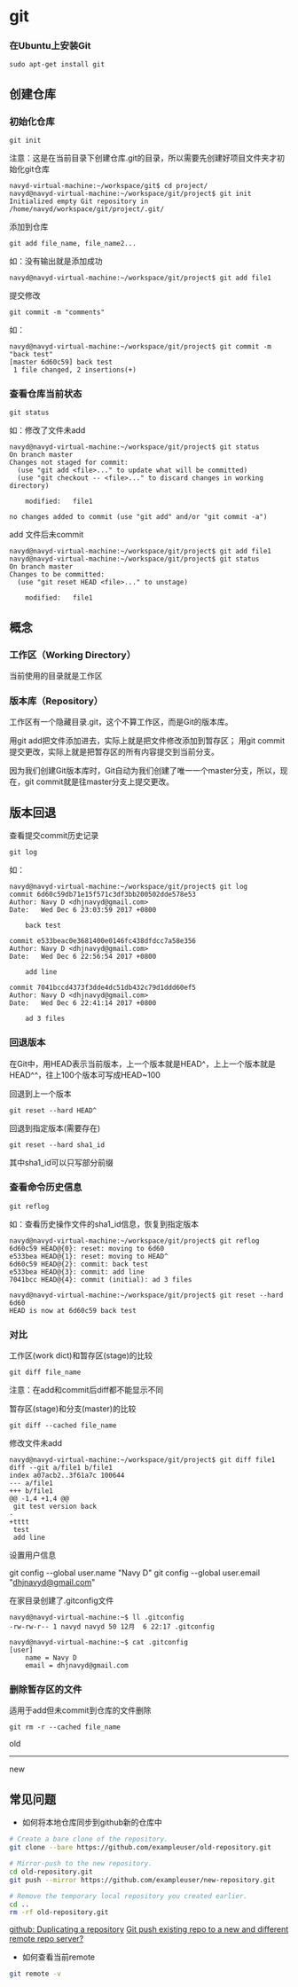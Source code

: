 # git

### 在Ubuntu上安装Git

	sudo apt-get install git

## 创建仓库

### 初始化仓库

	git init

注意：这是在当前目录下创建仓库.git的目录，所以需要先创建好项目文件夹才初始化git仓库
```
navyd-virtual-machine:~/workspace/git$ cd project/
navyd@navyd-virtual-machine:~/workspace/git/project$ git init
Initialized empty Git repository in /home/navyd/workspace/git/project/.git/
```
添加到仓库

	git add file_name, file_name2...

如：没有输出就是添加成功
```
navyd@navyd-virtual-machine:~/workspace/git/project$ git add file1 
```


提交修改

    git commit -m "comments"

如：
```
navyd@navyd-virtual-machine:~/workspace/git/project$ git commit -m "back test"
[master 6d60c59] back test
 1 file changed, 2 insertions(+)
```

### 查看仓库当前状态

	git status

如：修改了文件未add
```
navyd@navyd-virtual-machine:~/workspace/git/project$ git status
On branch master
Changes not staged for commit:
  (use "git add <file>..." to update what will be committed)
  (use "git checkout -- <file>..." to discard changes in working directory)

	modified:   file1

no changes added to commit (use "git add" and/or "git commit -a")
```
add 文件后未commit
```
navyd@navyd-virtual-machine:~/workspace/git/project$ git add file1 
navyd@navyd-virtual-machine:~/workspace/git/project$ git status
On branch master
Changes to be committed:
  (use "git reset HEAD <file>..." to unstage)

	modified:   file1

```

## 概念

### 工作区（Working Directory）

当前使用的目录就是工作区

### 版本库（Repository）

工作区有一个隐藏目录.git，这个不算工作区，而是Git的版本库。

用git add把文件添加进去，实际上就是把文件修改添加到暂存区；
用git commit提交更改，实际上就是把暂存区的所有内容提交到当前分支。

因为我们创建Git版本库时，Git自动为我们创建了唯一一个master分支，所以，现在，git commit就是往master分支上提交更改。


## 版本回退

查看提交commit历史记录

    git log

如：
```
navyd@navyd-virtual-machine:~/workspace/git/project$ git log
commit 6d60c59db71e15f571c3df3bb200502dde578e53
Author: Navy D <dhjnavyd@gmail.com>
Date:   Wed Dec 6 23:03:59 2017 +0800

    back test

commit e533beac0e3681400e0146fc438dfdcc7a58e356
Author: Navy D <dhjnavyd@gmail.com>
Date:   Wed Dec 6 22:56:54 2017 +0800

    add line

commit 7041bccd4373f3dde4dc51db432c79d1ddd60ef5
Author: Navy D <dhjnavyd@gmail.com>
Date:   Wed Dec 6 22:41:14 2017 +0800

    ad 3 files
```

### 回退版本

在Git中，用HEAD表示当前版本，上一个版本就是HEAD^，上上一个版本就是HEAD^^，往上100个版本可写成HEAD~100

回退到上一个版本

	git reset --hard HEAD^

回退到指定版本(需要存在)

	git reset --hard sha1_id

其中sha1_id可以只写部分前缀

### 查看命令历史信息

	git reflog

如：查看历史操作文件的sha1_id信息，恢复到指定版本
```
navyd@navyd-virtual-machine:~/workspace/git/project$ git reflog
6d60c59 HEAD@{0}: reset: moving to 6d60
e533bea HEAD@{1}: reset: moving to HEAD^
6d60c59 HEAD@{2}: commit: back test
e533bea HEAD@{3}: commit: add line
7041bcc HEAD@{4}: commit (initial): ad 3 files

navyd@navyd-virtual-machine:~/workspace/git/project$ git reset --hard 6d60
HEAD is now at 6d60c59 back test
```


### 对比

工作区(work dict)和暂存区(stage)的比较

	git diff file_name

注意：在add和commit后diff都不能显示不同

暂存区(stage)和分支(master)的比较

	git diff --cached file_name



修改文件未add

```
navyd@navyd-virtual-machine:~/workspace/git/project$ git diff file1
diff --git a/file1 b/file1
index a07acb2..3f61a7c 100644
--- a/file1
+++ b/file1
@@ -1,4 +1,4 @@
 git test version back
-
+tttt
 test
 add line
```




设置用户信息

git config --global user.name "Navy D"
git config --global user.email "dhjnavyd@gmail.com"

在家目录创建了.gitconfig文件
```
navyd@navyd-virtual-machine:~$ ll .gitconfig 
-rw-rw-r-- 1 navyd navyd 50 12月  6 22:17 .gitconfig

navyd@navyd-virtual-machine:~$ cat .gitconfig 
[user]
	name = Navy D
	email = dhjnavyd@gmail.com
```

### 删除暂存区的文件

适用于add但未commit到仓库的文件删除

	git rm -r --cached file_name

old

-----------

new

## 常见问题

- 如何将本地仓库同步到github新的仓库中

```bash
# Create a bare clone of the repository.
git clone --bare https://github.com/exampleuser/old-repository.git

# Mirror-push to the new repository.
cd old-repository.git
git push --mirror https://github.com/exampleuser/new-repository.git

# Remove the temporary local repository you created earlier.
cd ..
rm -rf old-repository.git
```

[github: Duplicating a repository](https://help.github.com/en/github/creating-cloning-and-archiving-repositories/duplicating-a-repository)
[Git push existing repo to a new and different remote repo server?](https://stackoverflow.com/q/5181845/8566831)

- 如何查看当前remote

```bash
git remote -v
```
